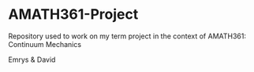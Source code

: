 # AMATH361-Project
Repository used to work on my term project in the context of AMATH361: Continuum Mechanics


Emrys & David